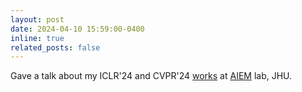 ```yaml
---
layout: post
date: 2024-04-10 15:59:00-0400
inline: true
related_posts: false
---
```


Gave a talk about my ICLR'24 and CVPR'24 [works](https://toshi2k2.github.io/adaptbycomp/) at [AIEM](https://aiem.jhu.edu/) lab, JHU.